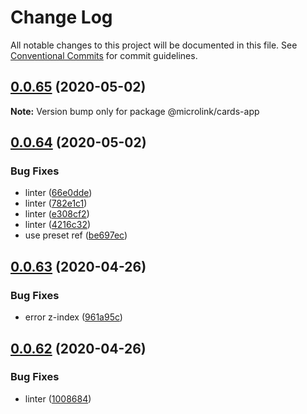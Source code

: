 # Change Log

All notable changes to this project will be documented in this file.
See [Conventional Commits](https://conventionalcommits.org) for commit guidelines.

## [0.0.65](https://github.com/microlinkhq/cards/compare/v0.0.64...v0.0.65) (2020-05-02)

**Note:** Version bump only for package @microlink/cards-app





## [0.0.64](https://github.com/microlinkhq/cards/compare/v0.0.63...v0.0.64) (2020-05-02)


### Bug Fixes

* linter ([66e0dde](https://github.com/microlinkhq/cards/commit/66e0dde7a36279f76b080868b5f59882a056a5c9))
* linter ([782e1c1](https://github.com/microlinkhq/cards/commit/782e1c1660f138c34ed0bf05c4139fceb5710c30))
* linter ([e308cf2](https://github.com/microlinkhq/cards/commit/e308cf22c6824c44efb86e1e8954ca083984bab1))
* linter ([4216c32](https://github.com/microlinkhq/cards/commit/4216c3251e625fc9c2112a5ef345595ce5a57755))
* use preset ref ([be697ec](https://github.com/microlinkhq/cards/commit/be697ec4d3970916d3b4cdd4c1217efd66ecb605))





## [0.0.63](https://github.com/microlinkhq/cards/compare/v0.0.62...v0.0.63) (2020-04-26)


### Bug Fixes

* error z-index ([961a95c](https://github.com/microlinkhq/cards/commit/961a95cfeb02d87bdb29d956ff09eddc076ec3bf))





## [0.0.62](https://github.com/microlinkhq/cards/compare/v0.0.61...v0.0.62) (2020-04-26)


### Bug Fixes

* linter ([1008684](https://github.com/microlinkhq/cards/commit/1008684c5493fca258b0c279e275a6eb14fde184))
